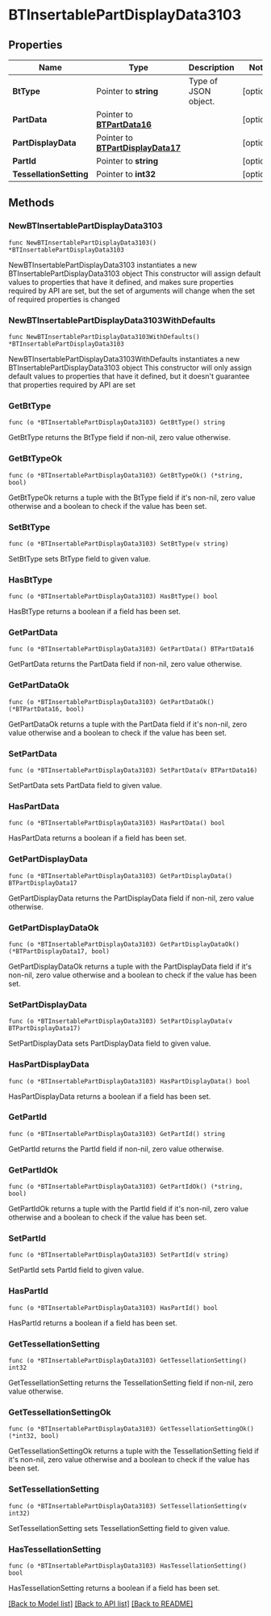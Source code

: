 # BTInsertablePartDisplayData3103

## Properties

Name | Type | Description | Notes
------------ | ------------- | ------------- | -------------
**BtType** | Pointer to **string** | Type of JSON object. | [optional] 
**PartData** | Pointer to [**BTPartData16**](BTPartData16.md) |  | [optional] 
**PartDisplayData** | Pointer to [**BTPartDisplayData17**](BTPartDisplayData17.md) |  | [optional] 
**PartId** | Pointer to **string** |  | [optional] 
**TessellationSetting** | Pointer to **int32** |  | [optional] 

## Methods

### NewBTInsertablePartDisplayData3103

`func NewBTInsertablePartDisplayData3103() *BTInsertablePartDisplayData3103`

NewBTInsertablePartDisplayData3103 instantiates a new BTInsertablePartDisplayData3103 object
This constructor will assign default values to properties that have it defined,
and makes sure properties required by API are set, but the set of arguments
will change when the set of required properties is changed

### NewBTInsertablePartDisplayData3103WithDefaults

`func NewBTInsertablePartDisplayData3103WithDefaults() *BTInsertablePartDisplayData3103`

NewBTInsertablePartDisplayData3103WithDefaults instantiates a new BTInsertablePartDisplayData3103 object
This constructor will only assign default values to properties that have it defined,
but it doesn't guarantee that properties required by API are set

### GetBtType

`func (o *BTInsertablePartDisplayData3103) GetBtType() string`

GetBtType returns the BtType field if non-nil, zero value otherwise.

### GetBtTypeOk

`func (o *BTInsertablePartDisplayData3103) GetBtTypeOk() (*string, bool)`

GetBtTypeOk returns a tuple with the BtType field if it's non-nil, zero value otherwise
and a boolean to check if the value has been set.

### SetBtType

`func (o *BTInsertablePartDisplayData3103) SetBtType(v string)`

SetBtType sets BtType field to given value.

### HasBtType

`func (o *BTInsertablePartDisplayData3103) HasBtType() bool`

HasBtType returns a boolean if a field has been set.

### GetPartData

`func (o *BTInsertablePartDisplayData3103) GetPartData() BTPartData16`

GetPartData returns the PartData field if non-nil, zero value otherwise.

### GetPartDataOk

`func (o *BTInsertablePartDisplayData3103) GetPartDataOk() (*BTPartData16, bool)`

GetPartDataOk returns a tuple with the PartData field if it's non-nil, zero value otherwise
and a boolean to check if the value has been set.

### SetPartData

`func (o *BTInsertablePartDisplayData3103) SetPartData(v BTPartData16)`

SetPartData sets PartData field to given value.

### HasPartData

`func (o *BTInsertablePartDisplayData3103) HasPartData() bool`

HasPartData returns a boolean if a field has been set.

### GetPartDisplayData

`func (o *BTInsertablePartDisplayData3103) GetPartDisplayData() BTPartDisplayData17`

GetPartDisplayData returns the PartDisplayData field if non-nil, zero value otherwise.

### GetPartDisplayDataOk

`func (o *BTInsertablePartDisplayData3103) GetPartDisplayDataOk() (*BTPartDisplayData17, bool)`

GetPartDisplayDataOk returns a tuple with the PartDisplayData field if it's non-nil, zero value otherwise
and a boolean to check if the value has been set.

### SetPartDisplayData

`func (o *BTInsertablePartDisplayData3103) SetPartDisplayData(v BTPartDisplayData17)`

SetPartDisplayData sets PartDisplayData field to given value.

### HasPartDisplayData

`func (o *BTInsertablePartDisplayData3103) HasPartDisplayData() bool`

HasPartDisplayData returns a boolean if a field has been set.

### GetPartId

`func (o *BTInsertablePartDisplayData3103) GetPartId() string`

GetPartId returns the PartId field if non-nil, zero value otherwise.

### GetPartIdOk

`func (o *BTInsertablePartDisplayData3103) GetPartIdOk() (*string, bool)`

GetPartIdOk returns a tuple with the PartId field if it's non-nil, zero value otherwise
and a boolean to check if the value has been set.

### SetPartId

`func (o *BTInsertablePartDisplayData3103) SetPartId(v string)`

SetPartId sets PartId field to given value.

### HasPartId

`func (o *BTInsertablePartDisplayData3103) HasPartId() bool`

HasPartId returns a boolean if a field has been set.

### GetTessellationSetting

`func (o *BTInsertablePartDisplayData3103) GetTessellationSetting() int32`

GetTessellationSetting returns the TessellationSetting field if non-nil, zero value otherwise.

### GetTessellationSettingOk

`func (o *BTInsertablePartDisplayData3103) GetTessellationSettingOk() (*int32, bool)`

GetTessellationSettingOk returns a tuple with the TessellationSetting field if it's non-nil, zero value otherwise
and a boolean to check if the value has been set.

### SetTessellationSetting

`func (o *BTInsertablePartDisplayData3103) SetTessellationSetting(v int32)`

SetTessellationSetting sets TessellationSetting field to given value.

### HasTessellationSetting

`func (o *BTInsertablePartDisplayData3103) HasTessellationSetting() bool`

HasTessellationSetting returns a boolean if a field has been set.


[[Back to Model list]](../README.md#documentation-for-models) [[Back to API list]](../README.md#documentation-for-api-endpoints) [[Back to README]](../README.md)


